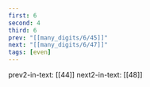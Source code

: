 ```yaml
---
first: 6
second: 4
third: 6
prev: "[[many_digits/6/45]]"
next: "[[many_digits/6/47]]"
tags: [even]
---
```

prev2-in-text: [[44]]
next2-in-text: [[48]]
